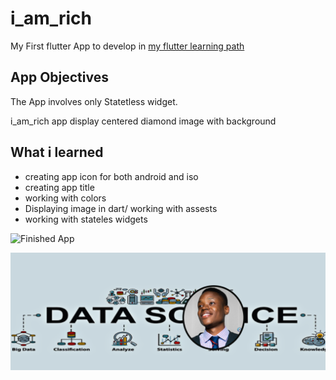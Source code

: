 # i_am_rich

My First flutter App to develop in [my flutter learning path](https://github.com/Tonyloyt/My_flutter_path)

## App Objectives
The App involves only Statetless widget.

i_am_rich app display centered diamond image  with background

## What i learned

- creating app icon for both android and iso
- creating app title 
- working with colors
- Displaying image in dart/ working with assests
- working with stateles widgets

<!-- ![Finished App](https://github.com/Tonyloyt/My_flutter_path/tree/main/images/iamrich.gif) -->
![Finished App](https://github.com/Tonyloyt/My_flutter_path/tree/main/images/iamrich.gif)




<!-- ![End Banner](https://github.com/Tonyloyt/My_flutter_path/tree/main/images/profile bunner.png) -->
![End Banner](https://github.com/Tonyloyt/My_flutter_path/blob/main/images/profile%20banner.png)


